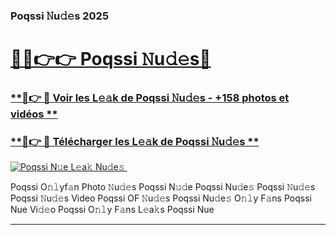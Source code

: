 ### Poqssi 𝙽u𝚍𝚎s 2025  

# <h1><a href="(https://rebrand.ly/accesvip">🔗🔗👉👉 Poqssi 𝙽u𝚍𝚎s🔗</a></h1>

### [ **🔗👉 🔴 Voir les L𝚎𝚊k de Poqssi 𝙽u𝚍𝚎s - +158 photos et vidéos **](https://rebrand.ly/accesvip)
### [ **🔗👉 🔴 Télécharger les L𝚎𝚊k de Poqssi 𝙽u𝚍𝚎s **](https://rebrand.ly/accesvip)  

[![Poqssi N𝚞e L𝚎a𝚔 Nu𝚍e𝚜 ](https://i.imgur.com/0qMVB7G.gif)](https://rebrand.ly/accesvip)  

Poqssi O𝚗𝚕yf𝚊n Photo 𝙽u𝚍𝚎s
Poqssi N𝚞𝚍e
Poqssi Nu𝚍e𝚜
Poqssi 𝙽u𝚍𝚎s
Poqssi 𝙽u𝚍𝚎s Video
Poqssi OF 𝙽u𝚍𝚎s
Poqssi Nu𝚍e𝚜 O𝚗𝚕y F𝚊ns
Poqssi Nue Vi𝚍𝚎o
Poqssi O𝚗𝚕y F𝚊ns L𝚎a𝚔s
Poqssi Nue

___  
